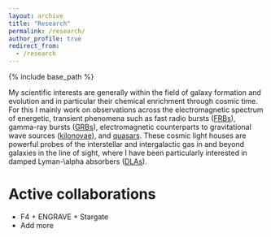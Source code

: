 ```yaml
---
layout: archive
title: "Research"
permalink: /research/
author_profile: true
redirect_from:
  - /research
---
```


{% include base_path %}

My scientific interests are generally within the field of galaxy formation and
evolution and in particular their chemical enrichment through cosmic time. For
this I mainly work on observations across the electromagnetic spectrum of
energetic, transient phenomena such as fast radio bursts ([FRBs](frbs.md)),
gamma-ray bursts ([GRBs](grbs.md)), electromagnetic counterparts to
gravitational wave sources ([kilonovae](kilonovae.md)), and
[quasars](quasars.md).
These cosmic light houses are powerful probes of the interstellar and
intergalactic gas in and beyond galaxies in the line of sight, where I have
been particularly interested in damped Lyman-\alpha absorbers
([DLAs](dlas.md)).


Active collaborations
======
* F4 + ENGRAVE + Stargate
* Add more
